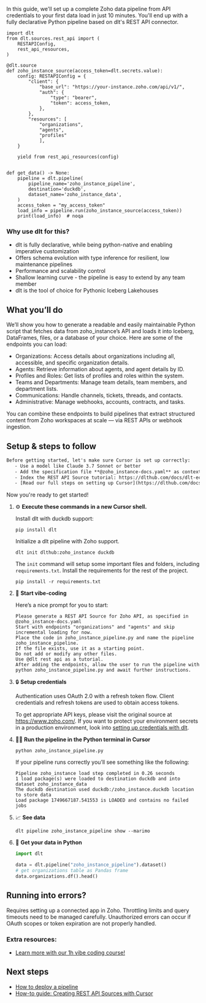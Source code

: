 In this guide, we'll set up a complete Zoho data pipeline from API credentials to your first data load in just 10 minutes. You'll end up with a fully declarative Python pipeline based on dlt's REST API connector.

```python-outcome
import dlt
from dlt.sources.rest_api import (
    RESTAPIConfig,
    rest_api_resources,
)

@dlt.source
def zoho_instance_source(access_token=dlt.secrets.value):
    config: RESTAPIConfig = {
        "client": {
            "base_url": "https://your-instance.zoho.com/api/v1/",
            "auth": {
                "type": "bearer",
                "token": access_token,
            },
        },
        "resources": [
            "organizations",
            "agents",
            "profiles"
            ],
    }

    yield from rest_api_resources(config)


def get_data() -> None:
    pipeline = dlt.pipeline(
        pipeline_name='zoho_instance_pipeline',
        destination='duckdb',
        dataset_name='zoho_instance_data', 
    )
    access_token = "my_access_token"
    load_info = pipeline.run(zoho_instance_source(access_token))
    print(load_info)  # noqa
```

### Why use dlt for this?

- dlt is fully declarative, while being python-native and enabling imperative customization
- Offers schema evolution with type inference for resilient, low maintenance pipelines
- Performance and scalability control
- Shallow learning curve - the pipeline is easy to extend by any team member
- dlt is the tool of choice for Pythonic Iceberg Lakehouses

## What you’ll do

We’ll show you how to generate a readable and easily maintainable Python script that fetches data from zoho_instance’s API and loads it into Iceberg, DataFrames, files, or a database of your choice. Here are some of the endpoints you can load:

- Organizations: Access details about organizations including all, accessible, and specific organization details.
- Agents: Retrieve information about agents, and agent details by ID.
- Profiles and Roles: Get lists of profiles and roles within the system.
- Teams and Departments: Manage team details, team members, and department lists.
- Communications: Handle channels, tickets, threads, and contacts.
- Administrative: Manage webhooks, accounts, contracts, and tasks.

You can combine these endpoints to build pipelines that extract structured content from Zoho workspaces at scale — via REST APIs or webhook ingestion.

## Setup & steps to follow

```default
Before getting started, let's make sure Cursor is set up correctly:
   - Use a model like Claude 3.7 Sonnet or better
   - Add the specification file **@zoho_instance-docs.yaml** as context
   - Index the REST API Source tutorial: https://dlthub.com/docs/dlt-ecosystem/verified-sources/rest_api/ and add it to context as **@dlt rest api**
   - [Read our full steps on setting up Cursor](https://dlthub.com/docs/dlt-ecosystem/llm-tooling/cursor-restapi#23-configuring-cursor-with-documentation)
```

Now you're ready to get started! 

1. ⚙️ **Execute these commands in a new Cursor shell.**
    
    Install dlt with duckdb support:
    ```shell
    pip install dlt
    ```

    Initialize a dlt pipeline with Zoho support.
    ```shell
    dlt init dlthub:zoho_instance duckdb
    ```

    The `init` command will setup some important files and folders, including `requirements.txt`. Install the requirements for the rest of the project.
    ```shell
    pip install -r requirements.txt
    ```
    
2. 🤠 **Start vibe-coding**
    
    Here’s a nice prompt for you to start: 
    
    ```prompt
    Please generate a REST API Source for Zoho API, as specified in @zoho_instance-docs.yaml 
    Start with endpoints "organizations" and "agents" and skip incremental loading for now. 
    Place the code in zoho_instance_pipeline.py and name the pipeline zoho_instance_pipeline. 
    If the file exists, use it as a starting point. 
    Do not add or modify any other files. 
    Use @dlt rest api as a tutorial. 
    After adding the endpoints, allow the user to run the pipeline with python zoho_instance_pipeline.py and await further instructions.
    ```

    
3. 🔒 **Setup credentials** 
    
    Authentication uses OAuth 2.0 with a refresh token flow. Client credentials and refresh tokens are used to obtain access tokens.
    
    To get appropriate API keys, please visit the original source at https://www.zoho.com/.
    If you want to protect your environment secrets in a production environment, look into [setting up credentials with dlt](https://dlthub.com/docs/walkthroughs/add_credentials).
    
4. 🏃‍♀️ **Run the pipeline in the Python terminal in Cursor**
    
    ```shell
    python zoho_instance_pipeline.py
    ```
    
    If your pipeline runs correctly you’ll see something like the following:
    
    ```shell
    Pipeline zoho_instance load step completed in 0.26 seconds
    1 load package(s) were loaded to destination duckdb and into dataset zoho_instance_data
    The duckdb destination used duckdb:/zoho_instance.duckdb location to store data
    Load package 1749667187.541553 is LOADED and contains no failed jobs
    ```
    
5. 📈 **See data**
    
    ```shell
    dlt pipeline zoho_instance_pipeline show --marimo
    ```
    
6. 🐍 **Get your data in Python**
    
    ```python
    import dlt

   data = dlt.pipeline("zoho_instance_pipeline").dataset()
   # get organizations table as Pandas frame
   data.organizations.df().head()
    ```

## Running into errors?

Requires setting up a connected app in Zoho. Throttling limits and query timeouts need to be managed carefully. Unauthorized errors can occur if OAuth scopes or token expiration are not properly handled.

### Extra resources:

- [Learn more with our 1h vibe coding course!](https://www.youtube.com/watch?v=GGid70rnJuM)

## Next steps

- [How to deploy a pipeline](https://dlthub.com/docs/walkthroughs/deploy-a-pipeline)
- [How-to guide: Creating REST API Sources with Cursor](https://dlthub.com/docs/dlt-ecosystem/llm-tooling/cursor-restapi)